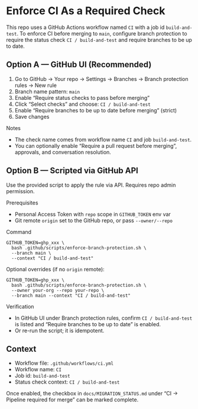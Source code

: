 # Enforce CI As a Required Check

This repo uses a GitHub Actions workflow named `CI` with a job id `build-and-test`. To enforce CI before merging to `main`, configure branch protection to require the status check `CI / build-and-test` and require branches to be up to date.

## Option A — GitHub UI (Recommended)

1) Go to GitHub → Your repo → Settings → Branches → Branch protection rules → New rule
2) Branch name pattern: `main`
3) Enable “Require status checks to pass before merging”
4) Click “Select checks” and choose: `CI / build-and-test`
5) Enable “Require branches to be up to date before merging” (strict)
6) Save changes

Notes
- The check name comes from workflow name `CI` and job `build-and-test`.
- You can optionally enable “Require a pull request before merging”, approvals, and conversation resolution.

## Option B — Scripted via GitHub API

Use the provided script to apply the rule via API. Requires repo admin permission.

Prerequisites
- Personal Access Token with `repo` scope in `GITHUB_TOKEN` env var
- Git remote `origin` set to the GitHub repo, or pass `--owner/--repo`

Command
```
GITHUB_TOKEN=ghp_xxx \
  bash .github/scripts/enforce-branch-protection.sh \
  --branch main \
  --context "CI / build-and-test"
```

Optional overrides (if no `origin` remote):
```
GITHUB_TOKEN=ghp_xxx \
  bash .github/scripts/enforce-branch-protection.sh \
  --owner your-org --repo your-repo \
  --branch main --context "CI / build-and-test"
```

Verification
- In GitHub UI under Branch protection rules, confirm `CI / build-and-test` is listed and “Require branches to be up to date” is enabled.
- Or re-run the script; it is idempotent.

## Context

- Workflow file: `.github/workflows/ci.yml`
- Workflow name: `CI`
- Job id: `build-and-test`
- Status check context: `CI / build-and-test`

Once enabled, the checkbox in `docs/MIGRATION_STATUS.md` under “CI → Pipeline required for merge” can be marked complete.
